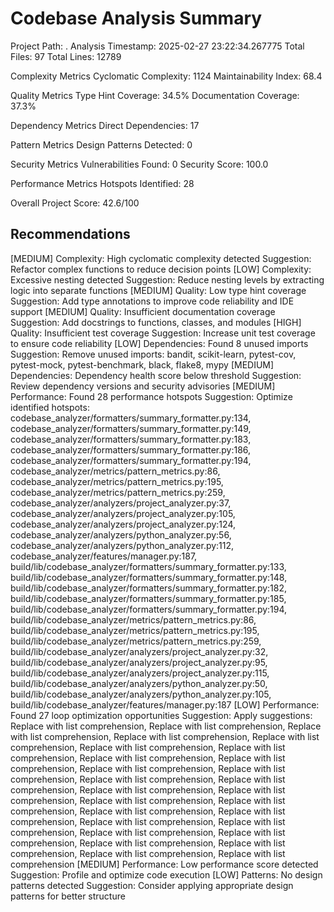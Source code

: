 Codebase Analysis Summary
=========================
Project Path: .
Analysis Timestamp: 2025-02-27 23:22:34.267775
Total Files: 97
Total Lines: 12789

Complexity Metrics
  Cyclomatic Complexity: 1124
  Maintainability Index: 68.4

Quality Metrics
  Type Hint Coverage: 34.5%
  Documentation Coverage: 37.3%

Dependency Metrics
  Direct Dependencies: 17

Pattern Metrics
  Design Patterns Detected: 0

Security Metrics
  Vulnerabilities Found: 0
  Security Score: 100.0

Performance Metrics
  Hotspots Identified: 28

Overall Project Score: 42.6/100

Recommendations
---------------
[MEDIUM] Complexity: High cyclomatic complexity detected
  Suggestion: Refactor complex functions to reduce decision points
[LOW] Complexity: Excessive nesting detected
  Suggestion: Reduce nesting levels by extracting logic into separate functions
[MEDIUM] Quality: Low type hint coverage
  Suggestion: Add type annotations to improve code reliability and IDE support
[MEDIUM] Quality: Insufficient documentation coverage
  Suggestion: Add docstrings to functions, classes, and modules
[HIGH] Quality: Insufficient test coverage
  Suggestion: Increase unit test coverage to ensure code reliability
[LOW] Dependencies: Found 8 unused imports
  Suggestion: Remove unused imports: bandit, scikit-learn, pytest-cov, pytest-mock, pytest-benchmark, black, flake8, mypy
[MEDIUM] Dependencies: Dependency health score below threshold
  Suggestion: Review dependency versions and security advisories
[MEDIUM] Performance: Found 28 performance hotspots
  Suggestion: Optimize identified hotspots: codebase_analyzer/formatters/summary_formatter.py:134, codebase_analyzer/formatters/summary_formatter.py:149, codebase_analyzer/formatters/summary_formatter.py:183, codebase_analyzer/formatters/summary_formatter.py:186, codebase_analyzer/formatters/summary_formatter.py:194, codebase_analyzer/metrics/pattern_metrics.py:86, codebase_analyzer/metrics/pattern_metrics.py:195, codebase_analyzer/metrics/pattern_metrics.py:259, codebase_analyzer/analyzers/project_analyzer.py:37, codebase_analyzer/analyzers/project_analyzer.py:105, codebase_analyzer/analyzers/project_analyzer.py:124, codebase_analyzer/analyzers/python_analyzer.py:56, codebase_analyzer/analyzers/python_analyzer.py:112, codebase_analyzer/features/manager.py:187, build/lib/codebase_analyzer/formatters/summary_formatter.py:133, build/lib/codebase_analyzer/formatters/summary_formatter.py:148, build/lib/codebase_analyzer/formatters/summary_formatter.py:182, build/lib/codebase_analyzer/formatters/summary_formatter.py:185, build/lib/codebase_analyzer/formatters/summary_formatter.py:194, build/lib/codebase_analyzer/metrics/pattern_metrics.py:86, build/lib/codebase_analyzer/metrics/pattern_metrics.py:195, build/lib/codebase_analyzer/metrics/pattern_metrics.py:259, build/lib/codebase_analyzer/analyzers/project_analyzer.py:32, build/lib/codebase_analyzer/analyzers/project_analyzer.py:95, build/lib/codebase_analyzer/analyzers/project_analyzer.py:115, build/lib/codebase_analyzer/analyzers/python_analyzer.py:50, build/lib/codebase_analyzer/analyzers/python_analyzer.py:105, build/lib/codebase_analyzer/features/manager.py:187
[LOW] Performance: Found 27 loop optimization opportunities
  Suggestion: Apply suggestions: Replace with list comprehension, Replace with list comprehension, Replace with list comprehension, Replace with list comprehension, Replace with list comprehension, Replace with list comprehension, Replace with list comprehension, Replace with list comprehension, Replace with list comprehension, Replace with list comprehension, Replace with list comprehension, Replace with list comprehension, Replace with list comprehension, Replace with list comprehension, Replace with list comprehension, Replace with list comprehension, Replace with list comprehension, Replace with list comprehension, Replace with list comprehension, Replace with list comprehension, Replace with list comprehension, Replace with list comprehension, Replace with list comprehension, Replace with list comprehension, Replace with list comprehension, Replace with list comprehension, Replace with list comprehension
[MEDIUM] Performance: Low performance score detected
  Suggestion: Profile and optimize code execution
[LOW] Patterns: No design patterns detected
  Suggestion: Consider applying appropriate design patterns for better structure